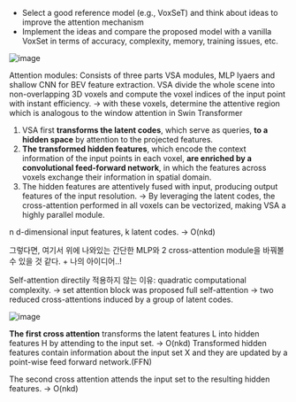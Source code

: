 - Select a good reference model (e.g., VoxSeT) and think about ideas to improve the attention mechanism 
- Implement the ideas and compare the proposed model with a vanilla VoxSet in terms of accuracy, complexity, memory, training issues, etc. 

![image](https://user-images.githubusercontent.com/65759092/182277766-7fcc122b-52b7-409c-b46e-846bdb1eafe4.png)

Attention modules:
Consists of three parts
VSA modules, MLP lyaers and shallow CNN for BEV feature extraction.
VSA divide the whole scene into non-overlapping 3D voxels and compute the voxel indices of the input point with instant efficiency.
-> with these voxels, determine the attentive region which is analogous to the window attention in Swin Transformer

1. VSA first **transforms the latent codes**, which serve as queries, **to a hidden space** by attention to the projected features.
2. **The transformed hidden features**, which encode the context information of the input points in each voxel, **are enriched by a convolutional feed-forward network**, in which the features across voxels exchange their information in spatial domain.
3. The hidden features are attentively fused with input, producing output features of the input resolution.
-> By leveraging the latent codes, the cross-attention performed in all voxels can be vectorized, making VSA a highly parallel module.

n d-dimensional input features, k latent codes. -> O(nkd)

그렇다면, 여기서 위에 나와있는 간단한 MLP와 2 cross-attention module을 바꿔볼 수 있을 것 같다. + 나의 아이디어..!


Self-attention directily 적용하지 않는 이유: quadratic computational complexity. -> set attention block was proposed
full self-attention -> two reduced cross-attentions induced by a group of latent codes.

![image](https://user-images.githubusercontent.com/65759092/182282302-e1617d49-8a6c-4d33-8854-05f8391f228c.png)

**The first cross attention** transforms the latent features L into hidden features H by attending to the input set. -> O(nkd)
Transformed hidden features contain information about the input set X and they are updated by a point-wise feed forward network.(FFN)

The second cross attention attends the input set to the resulting hidden features. -> O(nkd)

